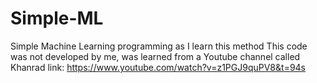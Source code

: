 # Simple-ML
Simple Machine Learning programming as I learn this method
This code was not developed by me, was learned from a Youtube channel called Khanrad
link: https://www.youtube.com/watch?v=z1PGJ9quPV8&t=94s

